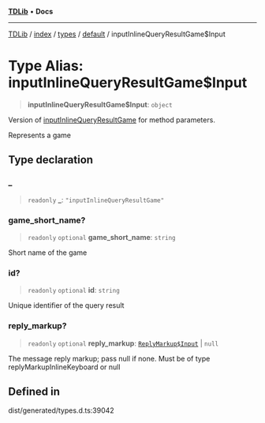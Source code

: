 [**TDLib**](../../../../../../README.md) • **Docs**

***

[TDLib](../../../../../../modules.md) / [index](../../../../../README.md) / [types](../../../README.md) / [default](../README.md) / inputInlineQueryResultGame$Input

# Type Alias: inputInlineQueryResultGame$Input

> **inputInlineQueryResultGame$Input**: `object`

Version of [inputInlineQueryResultGame](inputInlineQueryResultGame.md) for method parameters.

Represents a game

## Type declaration

### \_

> `readonly` **\_**: `"inputInlineQueryResultGame"`

### game\_short\_name?

> `readonly` `optional` **game\_short\_name**: `string`

Short name of the game

### id?

> `readonly` `optional` **id**: `string`

Unique identifier of the query result

### reply\_markup?

> `readonly` `optional` **reply\_markup**: [`ReplyMarkup$Input`](ReplyMarkup$Input.md) \| `null`

The message reply markup; pass null if none. Must be of type replyMarkupInlineKeyboard or null

## Defined in

dist/generated/types.d.ts:39042
